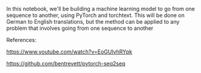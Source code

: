 In this notebook, we'll be building a machine learning model to go from one sequence to another, using PyTorch and torchtext. This will be done on German to English translations, but the method can be applied to any problem that involves going from one sequence to another


References:

https://www.youtube.com/watch?v=EoGUlvhRYpk

https://github.com/bentrevett/pytorch-seq2seq
